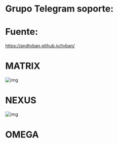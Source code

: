 # Grupo Telegram soporte: 

# Fuente: 
https://andtvban.github.io/tvban/

# MATRIX
![img](https://i.imgur.com/PfZUhyc.png)

# NEXUS
![img](https://i.imgur.com/cmvc0gK.png)

# OMEGA
